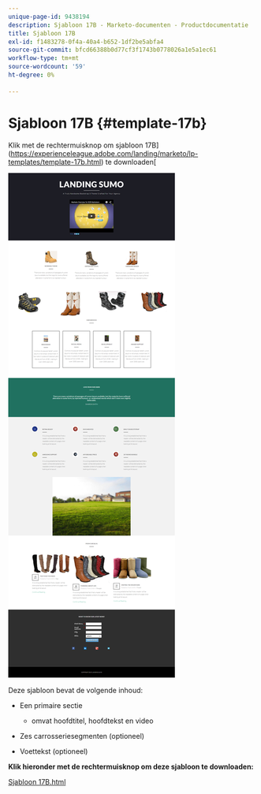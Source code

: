 ```yaml
---
unique-page-id: 9438194
description: Sjabloon 17B - Marketo-documenten - Productdocumentatie
title: Sjabloon 17B
exl-id: f1483278-0f4a-40a4-b652-1df2be5abfa4
source-git-commit: bfcd66388b0d77cf3f1743b0778026a1e5a1ec61
workflow-type: tm+mt
source-wordcount: '59'
ht-degree: 0%

---
```


# Sjabloon 17B {#template-17b}

Klik met de rechtermuisknop om sjabloon 17B](https://experienceleague.adobe.com/landing/marketo/lp-templates/template-17b.html) te downloaden[

![](assets/image2015-8-17-16-3a50-3a15.png)

Deze sjabloon bevat de volgende inhoud:

* Een primaire sectie

   * omvat hoofdtitel, hoofdtekst en video

* Zes carrosseriesegmenten (optioneel)
* Voettekst (optioneel)

**Klik hieronder met de rechtermuisknop om deze sjabloon te downloaden:**

[Sjabloon 17B.html](https://experienceleague.adobe.com/landing/marketo/lp-templates/template-17b.html)
